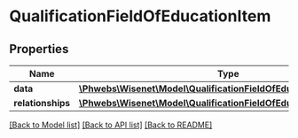 # QualificationFieldOfEducationItem

## Properties
Name | Type | Description | Notes
------------ | ------------- | ------------- | -------------
**data** | [**\Phwebs\Wisenet\Model\QualificationFieldOfEducation**](QualificationFieldOfEducation.md) |  | [optional] 
**relationships** | [**\Phwebs\Wisenet\Model\QualificationFieldOfEducationRelationships**](QualificationFieldOfEducationRelationships.md) |  | [optional] 

[[Back to Model list]](../../README.md#documentation-for-models) [[Back to API list]](../../README.md#documentation-for-api-endpoints) [[Back to README]](../../README.md)

